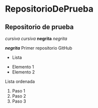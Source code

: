 # RepositorioDePrueba
## Repositorio de prueba
*cursiva* _cursiva_
**negrita** _negrita_

_**negrita**_
Primer repositorio GitHub

* Lista
+ Elemento 1
+ Elemento 2

Lista ordenada
1. Paso 1
2. Paso 2
3. Paso 3
